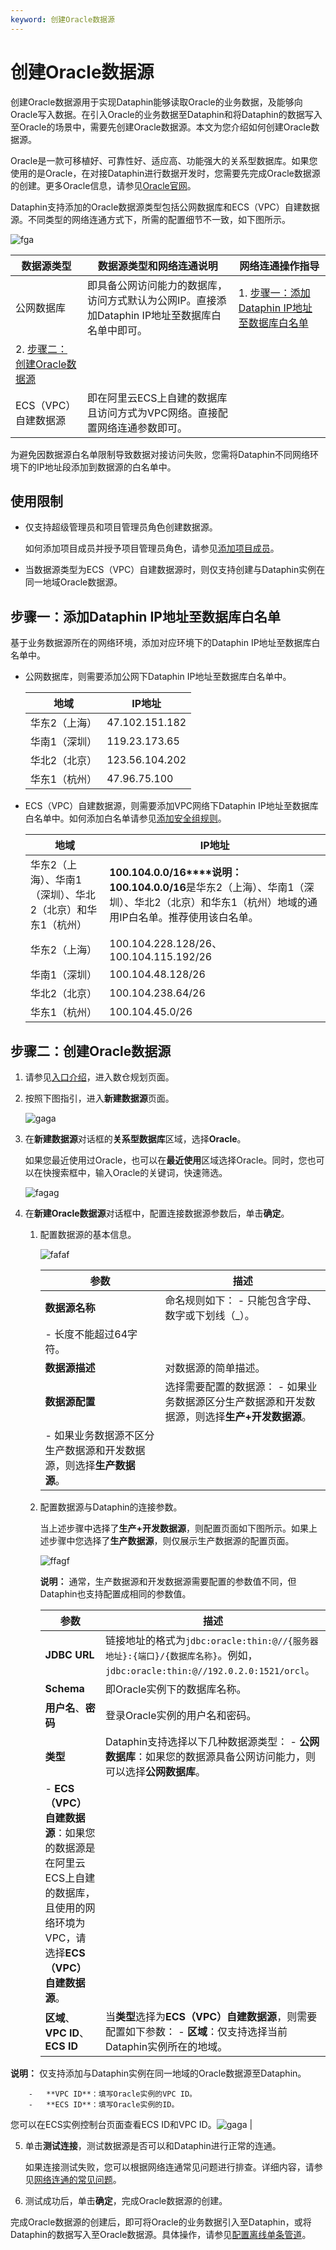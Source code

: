 ```yaml
---
keyword: 创建Oracle数据源
---
```


# 创建Oracle数据源

创建Oracle数据源用于实现Dataphin能够读取Oracle的业务数据，及能够向Oracle写入数据。在引入Oracle的业务数据至Dataphin和将Dataphin的数据写入至Oracle的场景中，需要先创建Oracle数据源。本文为您介绍如何创建Oracle数据源。

Oracle是一款可移植好、可靠性好、适应高、功能强大的关系型数据库。如果您使用的是Oracle，在对接Dataphin进行数据开发时，您需要先完成Oracle数据源的创建。更多Oracle信息，请参见[Oracle官网](https://www.oracle.com/index.html)。

Dataphin支持添加的Oracle数据源类型包括公网数据库和ECS（VPC）自建数据源。不同类型的网络连通方式下，所需的配置细节不一致，如下图所示。

![fga](https://help-static-aliyun-doc.aliyuncs.com/assets/img/zh-CN/0218109261/p304820.png)

|数据源类型|数据源类型和网络连通说明|网络连通操作指导|
|-----|------------|--------|
|公网数据库|即具备公网访问能力的数据库，访问方式默认为公网IP。直接添加Dataphin IP地址至数据库白名单中即可。|1.  [步骤一：添加Dataphin IP地址至数据库白名单](#section_6em_u52_1dp)
2.  [步骤二：创建Oracle数据源](#section_cjo_dpc_8w6) |
|ECS（VPC）自建数据源|即在阿里云ECS上自建的数据库且访问方式为VPC网络。直接配置网络连通参数即可。|

为避免因数据源白名单限制导致数据对接访问失败，您需将Dataphin不同网络环境下的IP地址段添加到数据源的白名单中。

## 使用限制

-   仅支持超级管理员和项目管理员角色创建数据源。

    如何添加项目成员并授予项目管理员角色，请参见[添加项目成员](/cn.zh-CN/数仓规划/管理项目空间的权限和计算源.md)。

-   当数据源类型为ECS（VPC）自建数据源时，则仅支持创建与Dataphin实例在同一地域Oracle数据源。

## 步骤一：添加Dataphin IP地址至数据库白名单

基于业务数据源所在的网络环境，添加对应环境下的Dataphin IP地址至数据库白名单中。

-   公网数据库，则需要添加公网下Dataphin IP地址至数据库白名单中。

    |地域|IP地址|
    |--|----|
    |华东2（上海）|47.102.151.182|
    |华南1（深圳）|119.23.173.65|
    |华北2（北京）|123.56.104.202|
    |华东1（杭州）|47.96.75.100|

-   ECS（VPC）自建数据源，则需要添加VPC网络下Dataphin IP地址至数据库白名单中。如何添加白名单请参见[添加安全组规则](/cn.zh-CN/安全/安全组/添加安全组规则.md)。

    |地域|IP地址|
    |--|----|
    |华东2（上海）、华南1（深圳）、华北2（北京）和华东1（杭州）|**100.104.0.0/16****说明：** **100.104.0.0/16**是华东2（上海）、华南1（深圳）、华北2（北京）和华东1（杭州）地域的通用IP白名单。推荐使用该白名单。 |
    |华东2（上海）|100.104.228.128/26、100.104.115.192/26|
    |华南1（深圳）|100.104.48.128/26|
    |华北2（北京）|100.104.238.64/26|
    |华东1（杭州）|100.104.45.0/26|


## 步骤二：创建Oracle数据源

1.  请参见[入口介绍](/cn.zh-CN/数仓规划/概述.md)，进入数仓规划页面。

2.  按照下图指引，进入**新建数据源**页面。

    ![gaga](https://help-static-aliyun-doc.aliyuncs.com/assets/img/zh-CN/0323766261/p296046.png)

3.  在**新建数据源**对话框的**关系型数据库**区域，选择**Oracle**。

    如果您最近使用过Oracle，也可以在**最近使用**区域选择Oracle。同时，您也可以在快搜索框中，输入Oracle的关键词，快速筛选。

    ![fagag](https://help-static-aliyun-doc.aliyuncs.com/assets/img/zh-CN/0218109261/p304822.png)

4.  在**新建Oracle数据源**对话框中，配置连接数据源参数后，单击**确定**。

    1.  配置数据源的基本信息。

        ![fafaf](https://help-static-aliyun-doc.aliyuncs.com/assets/img/zh-CN/0218109261/p304824.png)

        |参数|描述|
        |--|--|
        |**数据源名称**|命名规则如下：        -   只能包含字母、数字或下划线（\_）。
        -   长度不能超过64字符。 |
        |**数据源描述**|对数据源的简单描述。|
        |**数据源配置**|选择需要配置的数据源：        -   如果业务数据源区分生产数据源和开发数据源，则选择**生产+开发数据源**。
        -   如果业务数据源不区分生产数据源和开发数据源，则选择**生产数据源**。 |

    2.  配置数据源与Dataphin的连接参数。

        当上述步骤中选择了**生产+开发数据源**，则配置页面如下图所示。如果上述步骤中您选择了**生产数据源**，则仅展示生产数据源的配置页面。

        ![ffagf](https://help-static-aliyun-doc.aliyuncs.com/assets/img/zh-CN/0218109261/p304823.png)

        **说明：** 通常，生产数据源和开发数据源需要配置的参数值不同，但Dataphin也支持配置成相同的参数值。

        |参数|描述|
        |--|--|
        |**JDBC URL**|链接地址的格式为`jdbc:oracle:thin:@//{服务器地址}:{端口}/{数据库名称}`。例如，`jdbc:oracle:thin:@//192.0.2.0:1521/orcl`。|
        |**Schema**|即Oracle实例下的数据库名称。|
        |**用户名**、**密码**|登录Oracle实例的用户名和密码。|
        |**类型**|Dataphin支持选择以下几种数据源类型：        -   **公网数据库**：如果您的数据源具备公网访问能力，则可以选择**公网数据库**。
        -   **ECS（VPC）自建数据源**：如果您的数据源是在阿里云ECS上自建的数据库，且使用的网络环境为VPC，请选择**ECS（VPC）自建数据源**。 |
        |**区域**、**VPC ID**、**ECS ID**|当**类型**选择为**ECS（VPC）自建数据源**，则需要配置如下参数：        -   **区域**：仅支持选择当前Dataphin实例所在的地域。

**说明：** 仅支持添加与Dataphin实例在同一地域的Oracle数据源至Dataphin。

        -   **VPC ID**：填写Oracle实例的VPC ID。
        -   **ECS ID**：填写Oracle实例的ID。
您可以在ECS实例控制台页面查看ECS ID和VPC ID。![gaga](https://help-static-aliyun-doc.aliyuncs.com/assets/img/zh-CN/6958119261/p304825.png) |

5.  单击**测试连接**，测试数据源是否可以和Dataphin进行正常的连通。

    如果连接测试失败，您可以根据网络连通常见问题进行排查。详细内容，请参见[网络连通的常见问题]()。

6.  测试成功后，单击**确定**，完成Oracle数据源的创建。


完成Oracle数据源的创建后，即可将Oracle的业务数据引入至Dataphin，或将Dataphin的数据写入至Oracle数据源。具体操作，请参见[配置离线单条管道](/cn.zh-CN/数据引入/数据集成/离线单条管道/配置离线单条管道.md)。

